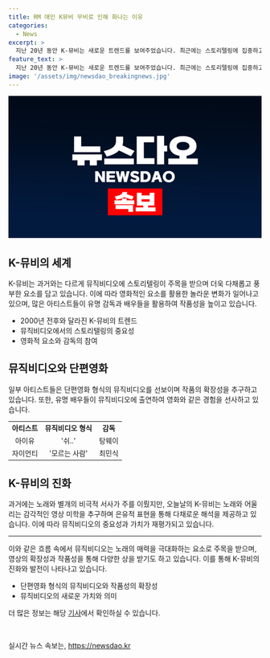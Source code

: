 ```yaml
---
title: RM 애인 K뮤비 무비로 인해 화나는 이유
categories:
  - News
excerpt: >
  지난 20년 동안 K-뮤비는 새로운 트렌드를 보여주었습니다. 최근에는 스토리텔링에 집중하고 있으며, RM의 컴 백 투 미 뮤직비디오를 시작으로, 영화 제작진이 참여하여 완결된 서사와 메시지를 담아내는 경향이 있습니다. 단편영화 형식의 뮤직비디오도 늘어나고 있는데, 이에는 유명 배우들의 출연도 눈에 띕니다. 현재의 K-뮤비는 은유적 표현이 우세하며, 팬들에게 다양한 해석을 제공하여 팬덤을 결속시키는 효과를 보이고 있습니다. 이와 같은 흥미진진한 K-뮤비의 세계를 살펴보도록 합시다.
feature_text: >
  지난 20년 동안 K-뮤비는 새로운 트렌드를 보여주었습니다. 최근에는 스토리텔링에 집중하고 있으며, RM의 컴 백 투 미 뮤직비디오를 시작으로, 영화 제작진이 참여하여 완결된 서사와 메시지를 담아내는 경향이 있습니다. 단편영화 형식의 뮤직비디오도 늘어나고 있는데, 이에는 유명 배우들의 출연도 눈에 띕니다. 현재의 K-뮤비는 은유적 표현이 우세하며, 팬들에게 다양한 해석을 제공하여 팬덤을 결속시키는 효과를 보이고 있습니다. 이와 같은 흥미진진한 K-뮤비의 세계를 살펴보도록 합시다.
image: '/assets/img/newsdao_breakingnews.jpg'
---
```


<p><img src="/assets/img/newsdao_breakingnews.jpg" alt="bookingtag 속보" /></p>

<h2 data-ke-size="size26">K-뮤비의 세계</h2>

<p data-ke-size="size16">K-뮤비는 과거와는 다르게 뮤직비디오에 스토리텔링이 주목을 받으며 더욱 다채롭고 풍부한 요소를 담고 있습니다. 이에 따라 영화적인 요소를 활용한 놀라운 변화가 일어나고 있으며, 많은 아티스트들이 유명 감독과 배우들을 활용하여 작품성을 높이고 있습니다.</p>

<ul>
<li>2000년 전후와 달라진 K-뮤비의 트렌드</li>
<li>뮤직비디오에서의 스토리텔링의 중요성</li>
<li>영화적 요소와 감독의 참여</li>
</ul>

<h2 data-ke-size="size26">뮤직비디오와 단편영화</h2>

<p data-ke-size="size16">일부 아티스트들은 단편영화 형식의 뮤직비디오를 선보이며 작품의 확장성을 추구하고 있습니다. 또한, 유명 배우들이 뮤직비디오에 출연하여 영화와 같은 경험을 선사하고 있습니다.</p>

<table>
<tr>
<td style="text-align: center; height: 17px;"><b>아티스트</b></td>
<td style="text-align: center; height: 17px;"><b>뮤직비디오 형식</b></td>
<td style="text-align: center; height: 17px;"><b>감독</b></td>
</tr>
<tr>
<td style="text-align: center; height: 17px;">아이유</td>
<td style="text-align: center; height: 17px;">'쉬..'</td>
<td style="text-align: center; height: 17px;">탕웨이</td>
</tr>
<tr>
<td style="text-align: center; height: 17px;">자이언티</td>
<td style="text-align: center; height: 17px;">'모르는 사람'</td>
<td style="text-align: center; height: 17px;">최민식</td>
</tr>
</table>

<h2 data-ke-size="size26">K-뮤비의 진화</h2>

<p data-ke-size="size16">과거에는 노래와 별개의 비극적 서사가 주를 이뤘지만, 오늘날의 K-뮤비는 노래와 어울리는 감각적인 영상 미학을 추구하며 은유적 표현을 통해 다채로운 해석을 제공하고 있습니다. 이에 따라 뮤직비디오의 중요성과 가치가 재평가되고 있습니다.</p>

<hr>

<p data-ke-size="size16">이와 같은 흐름 속에서 뮤직비디오는 노래의 매력을 극대화하는 요소로 주목을 받으며, 영상의 확장성과 작품성을 통해 다양한 상을 받기도 하고 있습니다. 이를 통해 K-뮤비의 진화와 발전이 나타나고 있습니다.</p>

<ul>
<li>단편영화 형식의 뮤직비디오와 작품성의 확장성</li>
<li>뮤직비디오의 새로운 가치와 의미</li>
</ul>

<p data-ke-size="size16">더 많은 정보는 해당 <a href="https://www.joongang.co.kr/article/25236878">기사</a>에서 확인하실 수 있습니다.</p>

<p data-ke-size="size16">&nbsp;</p>
실시간 뉴스 속보는, <a href="https://newsdao.kr" rel="dofollow">https://newsdao.kr</a>


